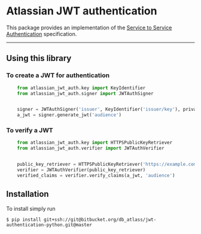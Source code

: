 # Atlassian JWT authentication
This package provides an implementation of the [Service to Service Authentication](https://extranet.atlassian.com/display/I/Service+to+Service+Authentication+-+Specification) specification.

----

## Using this library

### To create a JWT for authentication

```python
    from atlassian_jwt_auth.key import KeyIdentifier
    from atlassian_jwt_auth.signer import JWTAuthSigner


    signer = JWTAuthSigner('issuer', KeyIdentifier('issuer/key'), private_key_pem)
    a_jwt = signer.generate_jwt('audience')
```


### To verify a JWT
```python
    from atlassian_jwt_auth.key import HTTPSPublicKeyRetriever
    from atlassian_jwt_auth.verifier import JWTAuthVerifier


    public_key_retriever = HTTPSPublicKeyRetriever('https://example.com')
    verifier = JWTAuthVerifier(public_key_retriever)
    verified_claims = verifier.verify_claims(a_jwt, 'audience')
```

## Installation
To install simply run
```
$ pip install git+ssh://git@bitbucket.org/db_atlass/jwt-authentication-python.git@master
```

